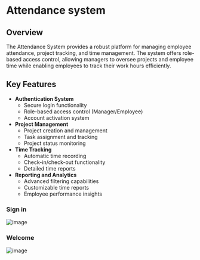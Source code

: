 # Attendance system
## Overview
The Attendance System provides a robust platform for managing employee attendance, project tracking, and time management. The system offers role-based access control, allowing managers to oversee projects and employee time while enabling employees to track their work hours efficiently.
## Key Features
- **Authentication System**
  * Secure login functionality
  * Role-based access control (Manager/Employee)
  * Account activation system
- **Project Management**
  * Project creation and management
  * Task assignment and tracking
  * Project status monitoring
- **Time Tracking**
  * Automatic time recording
  * Check-in/check-out functionality
  * Detailed time reports
- **Reporting and Analytics**
  * Advanced filtering capabilities
  * Customizable time reports
  * Employee performance insights
### Sign in
![image](https://github.com/user-attachments/assets/dc15e277-96eb-4480-9f09-4ef51be5cb2b)
### Welcome 
![image](https://github.com/user-attachments/assets/75e1d1da-6861-43a1-b863-0c6f35e9c92f)

